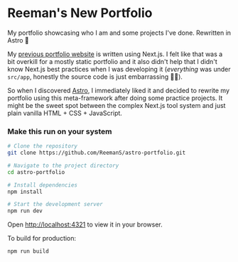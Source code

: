 # Reeman's New Portfolio

My portfolio showcasing who I am and some projects I've done. Rewritten in Astro 🚀

My [previous portfolio website](https://reemans.vercel.app) is written using Next.js. I felt like that was a bit overkill for a mostly static portfolio and it also didn't help that I didn't know Next.js best practices when I was developing it (_everything_ was under `src/app`, honestly the source code is just embarrassing 🤦‍♂️).

So when I discovered [Astro](https://astro.build), I immediately liked it and decided to rewrite my portfolio using this meta-framework after doing some practice projects. It might be the sweet spot between the complex Next.js tool system and just plain vanilla HTML + CSS + JavaScript.

### Make this run on your system

```bash
# Clone the repository
git clone https://github.com/ReemanS/astro-portfolio.git

# Navigate to the project directory
cd astro-portfolio

# Install dependencies
npm install

# Start the development server
npm run dev
```

Open [http://localhost:4321](http://localhost:4321) to view it in your browser.

To build for production:

```bash
npm run build
```
